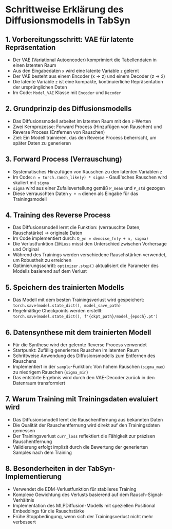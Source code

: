 # Schrittweise Erklärung des Diffusionsmodells in TabSyn

## 1. Vorbereitungsschritt: VAE für latente Repräsentation
- Der VAE (Variational Autoencoder) komprimiert die Tabellendaten in einen latenten Raum
- Aus den Eingabedaten `x` wird eine latente Variable `z` gelernt
- Der VAE besteht aus einem Encoder (x → z) und einem Decoder (z → x̂)
- Die latente Variable `z` ist eine kompakte, kontinuierliche Repräsentation der ursprünglichen Daten
- Im Code: `Model_VAE` Klasse mit `Encoder` und `Decoder`

## 2. Grundprinzip des Diffusionsmodells
- Das Diffusionsmodell arbeitet im latenten Raum mit den `z`-Werten
- Zwei Kernprozesse: Forward Process (Hinzufügen von Rauschen) und Reverse Process (Entfernen von Rauschen)
- Ziel: Ein Modell trainieren, das den Reverse Process beherrscht, um später Daten zu generieren

## 3. Forward Process (Verrauschung)
- Systematisches Hinzufügen von Rauschen zu den latenten Variablen `z`
- Im Code: `n = torch.randn_like(y) * sigma` - Gauß'sches Rauschen wird skaliert mit `sigma`
- `sigma` wird aus einer Zufallsverteilung gemäß `P_mean` und `P_std` gezogen
- Diese verrauschten Daten `y + n` dienen als Eingabe für das Trainingsmodell

## 4. Training des Reverse Process
- Das Diffusionsmodell lernt die Funktion: (verrauschte Daten, Rauschstärke) → originale Daten
- Im Code implementiert durch: `D_yn = denoise_fn(y + n, sigma)`
- Die Verlustfunktion `EDMLoss` misst den Unterschied zwischen Vorhersage und Original
- Während des Trainings werden verschiedene Rauschstärken verwendet, um Robustheit zu erreichen
- Optimierungsschritt: `optimizer.step()` aktualisiert die Parameter des Modells basierend auf dem Verlust

## 5. Speichern des trainierten Modells
- Das Modell mit dem besten Trainingsverlust wird gespeichert: `torch.save(model.state_dict(), model_save_path)`
- Regelmäßige Checkpoints werden erstellt: `torch.save(model.state_dict(), f'{ckpt_path}/model_{epoch}.pt')`

## 6. Datensynthese mit dem trainierten Modell
- Für die Synthese wird der gelernte Reverse Process verwendet
- Startpunkt: Zufällig generiertes Rauschen im latenten Raum
- Schrittweise Anwendung des Diffusionsmodells zum Entfernen des Rauschens
- Implementiert in der `sample`-Funktion: Von hohem Rauschen (`sigma_max`) zu niedrigem Rauschen (`sigma_min`)
- Das entstörte Ergebnis wird durch den VAE-Decoder zurück in den Datenraum transformiert

## 7. Warum Training mit Trainingsdaten evaluiert wird
- Das Diffusionsmodell lernt die Rauschentfernung aus bekannten Daten
- Die Qualität der Rauschentfernung wird direkt auf den Trainingsdaten gemessen
- Der Trainingsverlust `curr_loss` reflektiert die Fähigkeit zur präzisen Rauschentfernung
- Validierung erfolgt implizit durch die Bewertung der generierten Samples nach dem Training

## 8. Besonderheiten in der TabSyn-Implementierung
- Verwendet die EDM-Verlustfunktion für stabileres Training
- Komplexe Gewichtung des Verlusts basierend auf dem Rausch-Signal-Verhältnis
- Implementation des MLPDiffusion-Modells mit speziellen Positional Embeddings für die Rauschstärke
- Frühe Stoppbedingung, wenn sich der Trainingsverlust nicht mehr verbessert